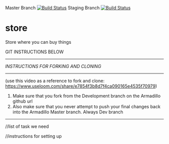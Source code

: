Master Branch
[![Build Status](https://travis-ci.org/Baratheon-iter/store.svg?branch=master)](https://travis-ci.org/Baratheon-iter/store) 
Staging Branch
[![Build Status](https://travis-ci.org/Baratheon-iter/store.svg?branch=staging)](https://travis-ci.org/Baratheon-iter/store)
# store
Store where you can buy things



GIT INSTRUCTIONS BELOW
______________________


*INSTRUCTIONS FOR FORKING AND CLONING*
_____________________________________

(use this video as a reference to fork and clone: https://www.useloom.com/share/e7854f3b8d7f4ca090165e4535f70979)
1.  Make sure that you fork from the Development branch on the Armadillo github url
2. Also make sure that you never attempt to push your final changes back into the Armadillo Master branch. Always Dev branch









**************************************************************************************************************************************************************************************








//list of task we need

//instructions for setting up 

